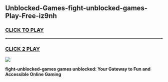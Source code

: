 
## Unblocked-Games-fight-unblocked-games-Play-Free-iz9nh
<h3>
<a href="https://premium76.site?title=fight-unblocked-games&ref=21A">CLICK TO PLAY</a></h3>
<hr>

<h3>
<a href="https://premium76.site?title=fight-unblocked-games&ref=21A">CLICK 2 PLAY</a>
  
</h3>

<a href="https://premium76.site?title=fight-unblocked-games&ref=21A"><img src="https://clearcache.store/games.png"></a>


**fight-unblocked-games games unblocked: Your Gateway to Fun and Accessible Online Gaming**

